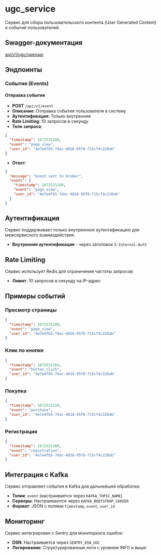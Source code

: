 # ugc_service

Сервис для сбора пользовательского контента (User Generated Content) и событий пользователей.

## Swagger-документация

[api/v1/ugc/openapi](http://127.0.0.1/api/v1/ugc/openapi)

## Эндпоинты

### События (Events)

#### Отправка события
- **POST** `/api/v1/event`
- **Описание**: Отправка события пользователя в систему
- **Аутентификация**: Только внутренняя
- **Rate Limiting**: 10 запросов в секунду
- **Тело запроса**:
```json
{
  "timestamp": 1672531200,
  "event": "page_view",
  "user_id": "4e7e4fb5-7dac-4816-95f8-715cf4c220ab"
}
```
- **Ответ**:
```json
{
  "message": "Event sent to broker",
  "event": {
    "timestamp": 1672531200,
    "event": "page_view",
    "user_id": "4e7e4fb5-7dac-4816-95f8-715cf4c220ab"
  }
}
```

## Аутентификация

Сервис поддерживает только внутреннюю аутентификацию для межсервисного взаимодействия:
- **Внутренняя аутентификация** - через заголовок `X-Internal-Auth`

## Rate Limiting

Сервис использует Redis для ограничения частоты запросов:
- **Лимит**: 10 запросов в секунду на IP-адрес

## Примеры событий

### Просмотр страницы
```json
{
  "timestamp": 1672531200,
  "event": "page_view",
  "user_id": "4e7e4fb5-7dac-4816-95f8-715cf4c220ab"
}
```

### Клик по кнопке
```json
{
  "timestamp": 1672531260,
  "event": "button_click",
  "user_id": "4e7e4fb5-7dac-4816-95f8-715cf4c220ab"
}
```

### Покупка
```json
{
  "timestamp": 1672531320,
  "event": "purchase",
  "user_id": "4e7e4fb5-7dac-4816-95f8-715cf4c220ab"
}
```

### Регистрация
```json
{
  "timestamp": 1672531380,
  "event": "registration",
  "user_id": "4e7e4fb5-7dac-4816-95f8-715cf4c220ab"
}
```

## Интеграция с Kafka

Сервис отправляет события в Kafka для дальнейшей обработки:
- **Топик**: `event` (настраивается через `KAFKA_TOPIC_NAME`)
- **Серверы**: Настраиваются через `KAFKA_BOOTSTRAP_SERVER`
- **Формат**: JSON с полями `timestamp`, `event`, `user_id`

## Мониторинг

Сервис интегрирован с Sentry для мониторинга ошибок:
- **DSN**: Настраивается через `SENTRY_DSN_UGC`
- **Логирование**: Структурированные логи с уровнем INFO и выше
